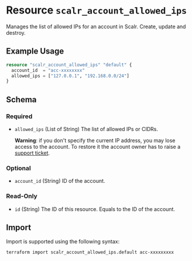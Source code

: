 # Resource `scalr_account_allowed_ips`

Manages the list of allowed IPs for an account in Scalr. Create, update and destroy.

## Example Usage

```terraform
resource "scalr_account_allowed_ips" "default" {
  account_id  = "acc-xxxxxxxx"
  allowed_ips = ["127.0.0.1", "192.168.0.0/24"]
}
```

<!-- schema generated by tfplugindocs -->
## Schema

### Required

- `allowed_ips` (List of String) The list of allowed IPs or CIDRs.

  **Warning**: if you don't specify the current IP address, you may lose access to the account. To restore it the account owner has to raise a [support ticket](https://support.scalr.com).

### Optional

- `account_id` (String) ID of the account.

### Read-Only

- `id` (String) The ID of this resource. Equals to the ID of the account.

## Import

Import is supported using the following syntax:

```shell
terraform import scalr_account_allowed_ips.default acc-xxxxxxxxx
```
